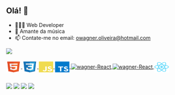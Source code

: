 ## Olá! 👋
- 👨🏽‍💻 Web Developer
- 🎵 Amante da música
- 📫 Contate-me no email: owagner.oliveira@hotmail.com

<div>
  <a href="https://github.com/o-wagner">
    <img height="180em" src="https://github-readme-stats.vercel.app/api/top-langs/?username=o-wagner&layout=compact&langs_count=16&theme=radical&hide_border=true"/>   
</div>
  
  <div style="display: inline_block"><br>
  <img align="center" alt="wagner-HTML" height="30" width="40" src="https://raw.githubusercontent.com/devicons/devicon/master/icons/html5/html5-original.svg">
  <img align="center" alt="wagner-CSS" height="30" width="40" src="https://raw.githubusercontent.com/devicons/devicon/master/icons/css3/css3-original.svg">
  <img align="center" alt="wagner-Js" height="30" width="40" src="https://raw.githubusercontent.com/devicons/devicon/master/icons/javascript/javascript-plain.svg">
  <img align="center" alt="wagner-Ts" height="30" width="40" src="https://raw.githubusercontent.com/devicons/devicon/master/icons/typescript/typescript-plain.svg">
  <img align="center" alt="wagner-React" height="30" width="40" src="https://raw.githubusercontent.com/jmnote/z-icons/master/svg/c.svg">
   <img align="center" alt="wagner-React" height="30" width="40" src="https://raw.githubusercontent.com/jmnote/z-icons/master/svg/php.svg">
  <img align="center" alt="wagner-React" height="30" width="40" src="https://raw.githubusercontent.com/devicons/devicon/master/icons/react/react-original.svg">
    
    
  
 
</div>
  
  
  ##
  
<div> 

  <a href="https://www.youtube.com/@smoke.coldblood/featured" target="_blank"><img src="https://img.shields.io/badge/YouTube-FF0000?style=for-the-badge&logo=youtube&logoColor=white" target="_blank"></a>
  <a href="https://instagram.com/smoke.ogg" target="_blank"><img src="https://img.shields.io/badge/-Instagram-%23E4405F?style=for-the-badge&logo=instagram&logoColor=white" target="_blank"></a>
  <a href = "mailto:owagner.oliveira@hotmail.com"><img src="https://img.shields.io/badge/-Gmail-%23333?style=for-the-badge&logo=gmail&logoColor=white" target="_blank"></a>
  <a href="https://www.linkedin.com/in/owagneroliveira/" target="_blank"><img src="https://img.shields.io/badge/-LinkedIn-%230077B5?style=for-the-badge&logo=linkedin&logoColor=white" target="_blank"></a> 
  
</div>
